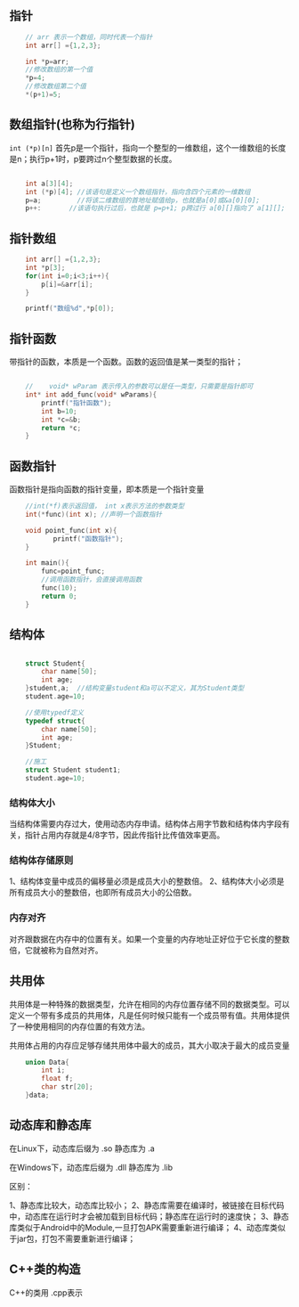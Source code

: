 

## 指针

```c++
    // arr 表示一个数组，同时代表一个指针
    int arr[] ={1,2,3};

    int *p=arr;
    //修改数组的第一个值
    *p=4;
    //修改数组第二个值
    *(p+1)=5;

```

## 数组指针(也称为行指针)

`int (*p)[n]` 首先p是一个指针，指向一个整型的一维数组，这个一维数组的长度是n；执行p+1时，p要跨过n个整型数据的长度。

```c++

    int a[3][4];
    int (*p)[4]; //该语句是定义一个数组指针，指向含四个元素的一维数组
    p=a;         //将该二维数组的首地址赋值给p，也就是a[0]或&a[0][0];
    p++:       //该语句执行过后，也就是 p=p+1; p跨过行 a[0][]指向了 a[1][];

```



## 指针数组

```c++
    int arr[] ={1,2,3};
    int *p[3];
    for(int i=0;i<3;i++){
        p[i]=&arr[i];
    }

    printf("数组%d",*p[0]);

```

## 指针函数

带指针的函数，本质是一个函数。函数的返回值是某一类型的指针；

```c++

    //    void* wParam 表示传入的参数可以是任一类型，只需要是指针即可
    int* int add_func(void* wParams){
        printf("指针函数");
        int b=10;
        int *c=&b;
        return *c;
    }

```

## 函数指针

函数指针是指向函数的指针变量，即本质是一个指针变量

```c++
    //int(*f)表示返回值， int x表示方法的参数类型
    int(*func)(int x); //声明一个函数指针

    void point_func(int x){
           printf("函数指针");
    }

    int main(){
        func=point_func;
        //调用函数指针，会直接调用函数
        func(10);
        return 0;
    }

```


## 结构体

```c++

    struct Student{
        char name[50];
        int age;
    }student,a;  //结构变量student和a可以不定义，其为Student类型
    student.age=10;

    //使用typedf定义
    typedef struct{
        char name[50];
        int age;
    }Student;

    //施工
    struct Student student1;
    student.age=10;

```

### 结构体大小

当结构体需要内存过大，使用动态内存申请。结构体占用字节数和结构体内字段有关，指针占用内存就是4/8字节，因此传指针比传值效率更高。

### 结构体存储原则

1、结构体变量中成员的偏移量必须是成员大小的整数倍。
2、结构体大小必须是所有成员大小的整数倍，也即所有成员大小的公倍数。


### 内存对齐

对齐跟数据在内存中的位置有关。如果一个变量的内存地址正好位于它长度的整数倍，它就被称为自然对齐。

## 共用体

共用体是一种特殊的数据类型，允许在相同的内存位置存储不同的数据类型。可以定义一个带有多成员的共用体，凡是任何时候只能有一个成员带有值。共用体提供了一种使用相同的内存位置的有效方法。

共用体占用的内存应足够存储共用体中最大的成员，其大小取决于最大的成员变量

```c++
    union Data{
        int i;
        float f;
        char str[20];
    }data;

```

## 动态库和静态库

在Linux下，动态库后缀为 .so 静态库为 .a

在Windows下，动态库后缀为 .dll 静态库为 .lib

区别：

1、静态库比较大，动态库比较小；
2、静态库需要在编译时，被链接在目标代码中，动态库在运行时才会被加载到目标代码；静态库在运行时的速度快；
3、静态库类似于Android中的Module,一旦打包APK需要重新进行编译；
4、动态库类似于jar包，打包不需要重新进行编译；


## C++类的构造

C++的类用 .cpp表示




